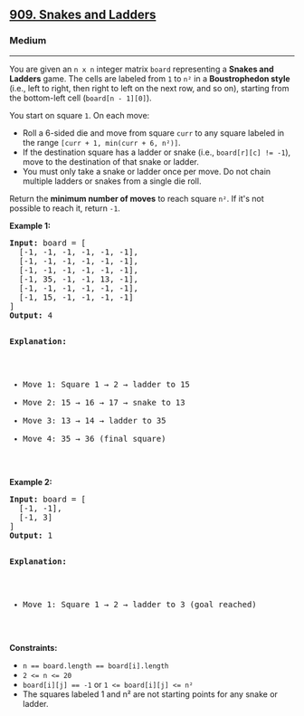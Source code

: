 ### <h2><a href="https://leetcode.com/problems/snakes-and-ladders/">909. Snakes and Ladders</a></h2>  
<h3>Medium</h3>  
<hr>  
<div>  
<p>You are given an <code>n x n</code> integer matrix <code>board</code> representing a <strong>Snakes and Ladders</strong> game. The cells are labeled from <code>1</code> to <code>n²</code> in a <strong>Boustrophedon style</strong> (i.e., left to right, then right to left on the next row, and so on), starting from the bottom-left cell (<code>board[n - 1][0]</code>).</p>

<p>You start on square <code>1</code>. On each move:</p>
<ul>
  <li>Roll a 6-sided die and move from square <code>curr</code> to any square labeled in the range <code>[curr + 1, min(curr + 6, n²)]</code>.</li>
  <li>If the destination square has a ladder or snake (i.e., <code>board[r][c] != -1</code>), move to the destination of that snake or ladder.</li>
  <li>You must only take a snake or ladder once per move. Do not chain multiple ladders or snakes from a single die roll.</li>
</ul>

<p>Return the <strong>minimum number of moves</strong> to reach square <code>n²</code>. If it's not possible to reach it, return <code>-1</code>.</p>

<p><strong>Example 1:</strong></p>
<pre>
<strong>Input:</strong> board = [
  [-1, -1, -1, -1, -1, -1],
  [-1, -1, -1, -1, -1, -1],
  [-1, -1, -1, -1, -1, -1],
  [-1, 35, -1, -1, 13, -1],
  [-1, -1, -1, -1, -1, -1],
  [-1, 15, -1, -1, -1, -1]
]
<strong>Output:</strong> 4

<strong>Explanation:</strong> 
- Move 1: Square 1 → 2 → ladder to 15
- Move 2: 15 → 16 → 17 → snake to 13
- Move 3: 13 → 14 → ladder to 35
- Move 4: 35 → 36 (final square)
</pre>

<p><strong>Example 2:</strong></p>
<pre>
<strong>Input:</strong> board = [
  [-1, -1],
  [-1, 3]
]
<strong>Output:</strong> 1

<strong>Explanation:</strong> 
- Move 1: Square 1 → 2 → ladder to 3 (goal reached)
</pre>

<p><strong>Constraints:</strong></p>
<ul>
  <li><code>n == board.length == board[i].length</code></li>
  <li><code>2 <= n <= 20</code></li>
  <li><code>board[i][j] == -1</code> or <code>1 <= board[i][j] <= n²</code></li>
  <li>The squares labeled 1 and n² are not starting points for any snake or ladder.</li>
</ul>
</div>

